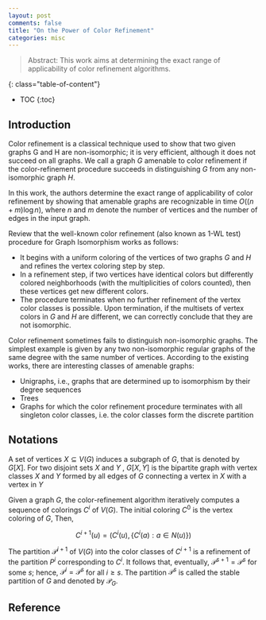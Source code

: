```yaml
---
layout: post
comments: false
title: "On the Power of Color Refinement"
categories: misc
---
```


> Abstract: This work aims at determining the exact range of applicability of color refinement algorithms.



<!--more-->

{: class="table-of-content"}
* TOC
{:toc}

## Introduction
 Color refinement is a classical technique used to show that two given graphs G and H are non-isomorphic; it is very efficient, although it does not succeed on all graphs. We call a graph $G$ amenable to color refinement if the color-refinement procedure succeeds in distinguishing $G$ from any non-isomorphic graph $H$. 
 
 In this work, the authors determine the exact range of applicability of color refinement by showing that amenable graphs are recognizable in time $O((n + m) \log n)$, where $n$ and $m$ denote the number of vertices and the number of edges in the input graph.

Review that the well-known color refinement (also known as 1-WL test) procedure for Graph Isomorphism works as follows: 

- It begins with a uniform coloring of the vertices of two graphs $G$ and $H$ and refines the vertex coloring step by step. 
- In a refinement step, if two vertices have identical colors but differently colored neighborhoods (with the multiplicities of colors counted), then these vertices get new different colors. 
- The procedure terminates when no further refinement of the vertex color classes is possible. Upon termination, if the multisets of vertex colors in $G$ and $H$ are different, we can correctly conclude that they are not isomorphic.

Color refinement sometimes fails to distinguish non-isomorphic graphs. The simplest example is given by any two non-isomorphic regular graphs of the same degree with the same number of vertices. According to the existing works, there are interesting classes of amenable graphs:

- Unigraphs, i.e., graphs that are determined up to isomorphism by their degree sequences
- Trees
- Graphs for which the color refinement procedure terminates with all singleton color classes, i.e. the color classes form the discrete partition

## Notations

 A set of vertices $X \subseteq V (G)$ induces a subgraph of $G$, that is denoted by $G[X]$.
 For two disjoint sets $X$ and $Y$ , $G[X, Y]$ is the bipartite graph with vertex classes $X$ and $Y$ formed by all edges of $G$ connecting a vertex in $X$ with a vertex in $Y$

Given a graph $G$, the color-refinement algorithm iteratively computes a sequence of colorings $C^i$ of $V (G)$. The initial coloring $C^0$ is the vertex coloring of $G$, 
Then, 

$$
C^{i+1}(u) = ( C^i(u), \{C^i(a) : a \in N(u)\} )
$$

The partition $\mathcal{P}^{i+1}$ of $V(G)$ into the color classes of $C^{i+1}$ is a refinement of the partition $P^i$ corresponding to $C^i$. It follows that, eventually, $\mathcal{P}^{s+1} = \mathcal{P}^s$ for some $s$; hence, $\mathcal{P}^i = \mathcal{P}^s$ for all $i \geq s$. The partition $\mathcal{P}^s$ is called the stable partition of $G$ and denoted by $\mathcal{P}_G$.


## Reference

